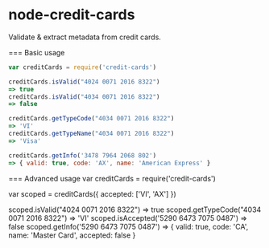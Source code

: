 node-credit-cards
=================

Validate & extract metadata from credit cards.

=== Basic usage

```js
var creditCards = require('credit-cards')

creditCards.isValid("4024 0071 2016 8322")
=> true
creditCards.isValid("4034 0071 2016 8322")
=> false

creditCards.getTypeCode("4034 0071 2016 8322")
=> 'VI'
creditCards.getTypeName("4034 0071 2016 8322")
=> 'Visa'

creditCards.getInfo('3478 7964 2068 802')
=> { valid: true, code: 'AX', name: 'American Express' }
```

=== Advanced usage
var creditCards = require('credit-cards')

var scoped = creditCards({ accepted: ['VI', 'AX'] })

scoped.isValid("4024 0071 2016 8322")
=> true
scoped.getTypeCode("4034 0071 2016 8322")
=> 'VI'
scoped.isAccepted('5290 6473 7075 0487')
=> false
scoped.getInfo('5290 6473 7075 0487')
=> { valid: true, code: 'CA', name: 'Master Card', accepted: false }
